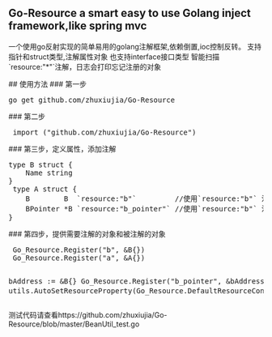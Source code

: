 ## Go-Resource a smart easy to use Golang inject  framework,like spring mvc 
<p>
一个使用go反射实现的简单易用的golang注解框架,依赖倒置,ioc控制反转。 支持指针和struct类型,注解属性对象 也支持interface接口类型 智能扫描`resource:"*"`注解，日志会打印忘记注册的对象
</p>
## 使用方法
### 第一步
<pre>
go get github.com/zhuxiujia/Go-Resource
</pre>
### 第二步
<pre>
 import ("github.com/zhuxiujia/Go-Resource")
</pre>
### 第三步，定义属性，添加注解
<pre>
type B struct {
	Name string
}
 type A struct {
	B        B  `resource:"b"`         //使用`resource:"b"` 注解注入对象 Annotated injection object
	BPointer *B `resource:"b_pointer"` //使用`resource:"b"` 注解注入指针对象
}
</pre>
### 第四步，提供需要注解的对象和被注解的对象
<pre>
 Go_Resource.Register("b", &B{})
 Go_Resource.Register("a", &A{})
 
 bAddress := &B{}
 Go_Resource.Register("b_pointer", &bAddress)
 utils.AutoSetResourceProperty(Go_Resource.DefaultResourceContext,true)//自动设置属性为注解对象
</pre>
测试代码请查看https://github.com/zhuxiujia/Go-Resource/blob/master/BeanUtil_test.go
